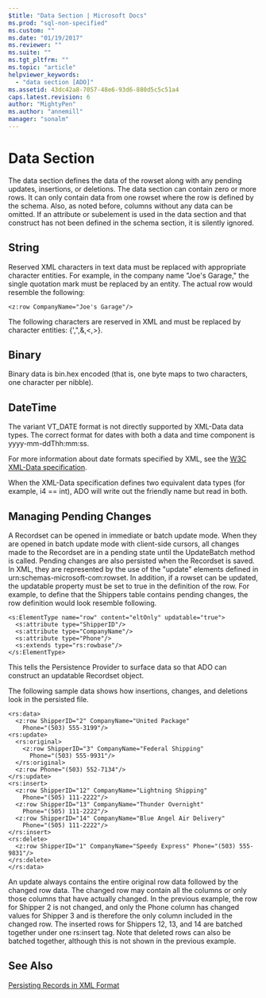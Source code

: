 ```yaml
---
$title: "Data Section | Microsoft Docs"
ms.prod: "sql-non-specified"
ms.custom: ""
ms.date: "01/19/2017"
ms.reviewer: ""
ms.suite: ""
ms.tgt_pltfrm: ""
ms.topic: "article"
helpviewer_keywords: 
  - "data section [ADO]"
ms.assetid: 43dc42a8-7057-48e6-93d6-880d5c5c51a4
caps.latest.revision: 6
author: "MightyPen"
ms.author: "annemill"
manager: "sonalm"
---
```

# Data Section
The data section defines the data of the rowset along with any pending updates, insertions, or deletions. The data section can contain zero or more rows. It can only contain data from one rowset where the row is defined by the schema. Also, as noted before, columns without any data can be omitted. If an attribute or subelement is used in the data section and that construct has not been defined in the schema section, it is silently ignored.  
  
## String  
 Reserved XML characters in text data must be replaced with appropriate character entities. For example, in the company name "Joe's Garage," the single quotation mark must be replaced by an entity. The actual row would resemble the following:  
  
```  
<z:row CompanyName="Joe's Garage"/>  
```  
  
 The following characters are reserved in XML and must be replaced by character entities: {',",&,\<,>}.  
  
## Binary  
 Binary data is bin.hex encoded (that is, one byte maps to two characters, one character per nibble).  
  
## DateTime  
 The variant VT_DATE format is not directly supported by XML-Data data types. The correct format for dates with both a data and time component is yyyy-mm-ddThh:mm:ss.  
  
 For more information about date formats specified by XML, see the [W3C XML-Data specification](https://go.microsoft.com/fwlink/?LinkId=5692).  
  
 When the XML-Data specification defines two equivalent data types (for example, i4 == int), ADO will write out the friendly name but read in both.  
  
## Managing Pending Changes  
 A Recordset can be opened in immediate or batch update mode. When they are opened in batch update mode with client-side cursors, all changes made to the Recordset are in a pending state until the UpdateBatch method is called. Pending changes are also persisted when the Recordset is saved. In XML, they are represented by the use of the "update" elements defined in urn:schemas-microsoft-com:rowset. In addition, if a rowset can be updated, the updatable property must be set to true in the definition of the row. For example, to define that the Shippers table contains pending changes, the row definition would look resemble following.  
  
```  
<s:ElementType name="row" content="eltOnly" updatable="true">  
  <s:attribute type="ShipperID"/>  
  <s:attribute type="CompanyName"/>  
  <s:attribute type="Phone"/>  
  <s:extends type="rs:rowbase"/>  
</s:ElementType>  
```  
  
 This tells the Persistence Provider to surface data so that ADO can construct an updatable Recordset object.  
  
 The following sample data shows how insertions, changes, and deletions look in the persisted file.  
  
```  
<rs:data>  
  <z:row ShipperID="2" CompanyName="United Package"   
    Phone="(503) 555-3199"/>  
<rs:update>  
  <rs:original>  
    <z:row ShipperID="3" CompanyName="Federal Shipping"   
      Phone="(503) 555-9931"/>  
  </rs:original>  
  <z:row Phone="(503) 552-7134"/>  
</rs:update>  
<rs:insert>  
  <z:row ShipperID="12" CompanyName="Lightning Shipping"   
    Phone="(505) 111-2222"/>  
  <z:row ShipperID="13" CompanyName="Thunder Overnight"   
    Phone="(505) 111-2222"/>  
  <z:row ShipperID="14" CompanyName="Blue Angel Air Delivery"   
    Phone="(505) 111-2222"/>  
</rs:insert>  
<rs:delete>  
  <z:row ShipperID="1" CompanyName="Speedy Express" Phone="(503) 555-9831"/>  
</rs:delete>  
</rs:data>  
```  
  
 An update always contains the entire original row data followed by the changed row data. The changed row may contain all the columns or only those columns that have actually changed. In the previous example, the row for Shipper 2 is not changed, and only the Phone column has changed values for Shipper 3 and is therefore the only column included in the changed row. The inserted rows for Shippers 12, 13, and 14 are batched together under one rs:insert tag. Note that deleted rows can also be batched together, although this is not shown in the previous example.  
  
## See Also  
 [Persisting Records in XML Format](../../../ado/guide/data/persisting-records-in-xml-format.md)